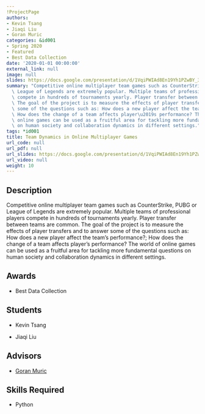 ```yaml
---
!ProjectPage
authors:
- Kevin Tsang
- Jiaqi Liu
- Goran Muric
categories: &id001
- Spring 2020
- Featured
- Best Data Collection
date: '2020-01-01 00:00:00'
external_link: null
image: null
slides: https://docs.google.com/presentation/d/1VqiPWIAd8En19Yh1PZwBY_3uhtIDOEex/edit?usp=sharing&ouid=116088473370484068569&rtpof=true&sd=true
summary: "Competitive online multiplayer team games such as CounterStrike, PUBG or\
  \ League of Legends are extremely popular. Multiple teams of professional players\
  \ compete in hundreds of tournaments yearly. Player transfer between teams are common.\
  \ The goal of the project is to measure the effects of player transfers and to answer\
  \ some of the questions such as: How does a new player affect the team\u2019s performance?;\
  \ How does the change of a team affects player\u2019s performance? The world of\
  \ online games can be used as a fruitful area for tackling more fundamental questions\
  \ on human society and collaboration dynamics in different settings."
tags: *id001
title: Team Dynamics in Online Multiplayer Games
url_code: null
url_pdf: null
url_slides: https://docs.google.com/presentation/d/1VqiPWIAd8En19Yh1PZwBY_3uhtIDOEex/edit?usp=sharing&ouid=116088473370484068569&rtpof=true&sd=true
url_video: null
weight: 10
---
```

## Description

Competitive online multiplayer team games such as CounterStrike, PUBG or League of Legends are extremely popular. Multiple teams of professional players compete in hundreds of tournaments yearly. Player transfer between teams are common. The goal of the project is to measure the effects of player transfers and to answer some of the questions such as: How does a new player affect the team’s performance?; How does the change of a team affects player’s performance? The world of online games can be used as a fruitful area for tackling more fundamental questions on human society and collaboration dynamics in different settings.



## Awards
* Best Data Collection





## Students

* Kevin Tsang

* Jiaqi Liu

## Advisors

* [Goran Muric](../../../author/goran-muric)

## Skills Required


* Python